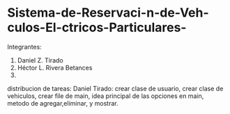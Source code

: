 # Sistema-de-Reservaci-n-de-Veh-culos-El-ctricos-Particulares-
Integrantes:
1. Daniel Z. Tirado
2. Héctor L. Rivera Betances
3. 

distribucion de tareas:
Daniel Tirado: crear clase de usuario, crear clase de vehiculos, crear file de main, idea principal de las opciones en main,
metodo de agregar,eliminar, y mostrar.


